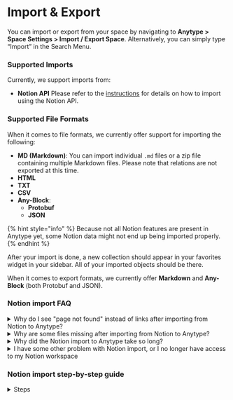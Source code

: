 # Import & Export

You can import or export from your space by navigating to **Anytype > Space Settings > Import / Export Space**. Alternatively, you can simply type “Import” in the Search Menu.
### Supported Imports
Currently, we support imports from:
- **Notion API**
  Please refer to the [instructions](#notion-import-step-by-step-guide) for details on how to import using the Notion API.
### Supported File Formats
When it comes to file formats, we currently offer support for importing the following:
- **MD (Markdown)**: You can import individual `.md` files or a zip file containing multiple Markdown files. Please note that relations are not exported at this time.
- **HTML**
- **TXT**
- **CSV**
- **Any-Block**:
  - **Protobuf**
  - **JSON**

{% hint style="info" %}
Because not all Notion features are present in Anytype yet, some Notion data might not end up being imported properly.
{% endhint %}

After your import is done, a new collection should appear in your favorites widget in your sidebar. All of your imported objects should be there.

When it comes to export formats, we currently offer **Markdown** and **Any-Block** (both Protobuf and JSON).

### Notion import FAQ

<details>
<summary>Why do I see "page not found" instead of links after importing from Notion to Anytype?</summary>
This issue occurs when you have links to pages that are not nested within your Notion workspace structure. These pages may not have been properly connected to the integration during the import, leading to broken links in Anytype.

**Solution:**
- **Check Page Connections:** Ensure that all pages in your Notion workspace are connected before starting the import process. If a page is not properly connected to the integration, it may not import correctly. See the Step-by-Step Guide within the app for details.
- **Repeat the import:** If a page did not import, add a missing Connection and repeat the import.
</details>

<details>
<summary>Why are some files missing after importing from Notion to Anytype?</summary>
There are two main reasons for missing files:
1. **Missing Connection:** Make sure that the page containing the files in Notion is properly connected to the integration before import. If this connection is missing, the files may not be imported.
2. **Slow Internet Connection:** If you have a slow internet connection and a large number of files, the links to these files might expire during the download process, resulting in missing files.

**Solution:**
- **Ensure Proper Connection:** Double-check that all pages and their respective files are connected in Notion before importing.
- **Use a Faster Internet Connection:** If possible, use a faster internet connection during the import process to prevent link expiration.
- **Manually Add Missing Files:** If files are missing after the import, you may need to manually upload them to Anytype.
</details>

<details>
<summary>Why did the Notion import to Anytype take so long?</summary>
The import process uses the Notion API to ensure data is transferred as accurately as possible. This method, though more reliable than exporting to Markdown, requires multiple queries. Over time, Notion may start rate-limiting these queries, leading to delays.

**Solution:**
- **Plug in Your Device:** Make sure your computer is plugged into a power source during the import.
- **Disable Sleep Mode:** Prevent your computer from going to sleep to allow the import process to continue uninterrupted.
- **Be Patient:** Allow the import process to run until it completes. It may take some time, especially if there is a large amount of data.
</details>

<details>
<summary>I have some other problem with Notion import, or I no longer have access to my Notion workspace</summary>

If you encounter issues with the Notion import (which works via the Notion API) or you lose access to your Notion workspace, you can export your workspace from Notion as Markdown & CSV files and import them into Anytype using the Markdown import option.

{% hint style="info" %} 
Markdown Import is More Lossy: Be aware that importing via Markdown & CSV files is more lossy compared to using the Notion API. This is because Notion’s way of linking documents and CSV files may not be fully preserved in the Markdown format, potentially leading to loss of structure or links between documents.
{% endhint %}

**Solution:**
- **Export from Notion:** In your Notion workspace, export your data as Markdown & CSV files.
- **Import into Anytype:** Use Anytype’s Markdown import feature to bring the exported content into your Anytype workspace.
</details>

### Notion import step-by-step guide
<details>
<summary>Steps</summary>

#### Step 1

1. **Open Settings & members.**  
   ![Open Settings & members](../../.gitbook/assets/notion/1-1.png)

2. **Open My Connections and then click Develop or manage integrations.**  
   ![Open My Connections](../../.gitbook/assets/notion/1-2.png)

3. **Click New integration or Create new integration.**  
   ![Create new integration](../../.gitbook/assets/notion/1-3.png)

4. **Select your workspace and set Name for integration.**  
   ![Set Name for integration](../../.gitbook/assets/notion/1-4.png)

5. **Important!**  
   Go to **Capabilities** and select the following capabilities, then press **Save changes**:
  - Read content
  - Read user information  
    ![Select capabilities](../../.gitbook/assets/notion/1-5.png)

6. **Copy Internal Integration Secret** for connecting and importing your data.  
   ![Copy Internal Integration Secret](../../.gitbook/assets/notion/1-6.png)

#### Step 2

**Add integration to the pages you want to import into Anytype.** Pages will be imported with all children documents. Select your root object to import all objects.

1. **Click on three dots in the upper right corner, then click Connect to (you may need to scroll the menu).** Select your Anytype integration.  
   ![Connect to Anytype integration](../../.gitbook/assets/notion/2-1.png)

2. **Press Confirm.** Now, you just need to paste your Internal Integration Token into Anytype.  
   ![Press Confirm](./img/help/notion/2-2.png)
</details>